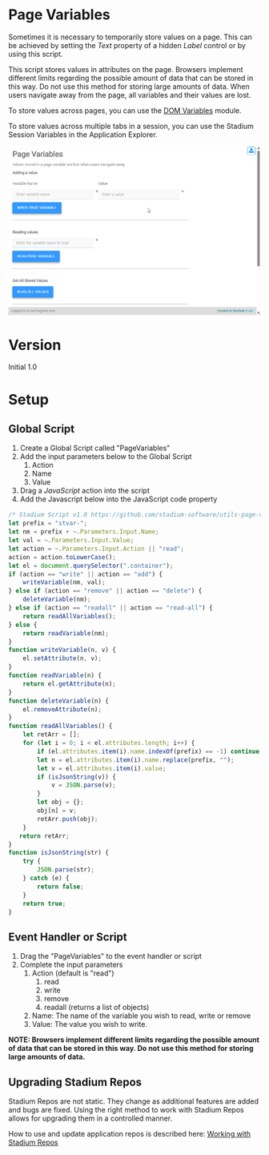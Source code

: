 # Page Variables <!-- omit in toc -->

Sometimes it is necessary to temporarily store values on a page. This can be achieved by setting the *Text* property of a hidden *Label* control or by using this script. 

This script stores values in attributes on the page. Browsers implement different limits regarding the possible amount of data that can be stored in this way. Do not use this method for storing large amounts of data. When users navigate away from the page, all variables and their values are lost. 

To store values across pages, you can use the [DOM Variables](https://github.com/stadium-software/utils-dom-variables) module. 

To store values across multiple tabs in a session, you can use the Stadium Session Variables in the Application Explorer. 

![](images/view.gif)

# Version
Initial 1.0

# Setup

## Global Script
1. Create a Global Script called "PageVariables"
2. Add the input parameters below to the Global Script
   1. Action
   2. Name
   3. Value
3. Drag a *JavaScript* action into the script
4. Add the Javascript below into the JavaScript code property
```javascript
/* Stadium Script v1.0 https://github.com/stadium-software/utils-page-variables */
let prefix = "stvar-";
let nm = prefix + ~.Parameters.Input.Name;
let val = ~.Parameters.Input.Value;
let action = ~.Parameters.Input.Action || "read";
action = action.toLowerCase();
let el = document.querySelector(".container");
if (action == "write" || action == "add") {
    writeVariable(nm, val);
} else if (action == "remove" || action == "delete") {
    deleteVariable(nm);
} else if (action == "readall" || action == "read-all") {
    return readAllVariables();
} else {
    return readVariable(nm);
}
function writeVariable(n, v) {
    el.setAttribute(n, v);
}
function readVariable(n) {
    return el.getAttribute(n);
}
function deleteVariable(n) {
    el.removeAttribute(n);
}
function readAllVariables() {
    let retArr = [];
    for (let i = 0; i < el.attributes.length; i++) {
        if (el.attributes.item(i).name.indexOf(prefix) == -1) continue;
        let n = el.attributes.item(i).name.replace(prefix, "");
        let v = el.attributes.item(i).value;
        if (isJsonString(v)) {
            v = JSON.parse(v);
        }
        let obj = {};
        obj[n] = v;
        retArr.push(obj);
    }
   return retArr;
}
function isJsonString(str) {
    try {
        JSON.parse(str);
    } catch (e) {
        return false;
    }
    return true;
}
```

## Event Handler or Script
1. Drag the "PageVariables" to the event handler or script
2. Complete the input parameters
   1. Action (default is "read")
      1. read
      2. write
      3. remove
      4. readall (returns a list of objects)
   2. Name: The name of the variable you wish to read, write or remove
   3. Value: The value you wish to write. 

**NOTE: Browsers implement different limits regarding the possible amount of data that can be stored in this way. Do not use this method for storing large amounts of data.**

## Upgrading Stadium Repos
Stadium Repos are not static. They change as additional features are added and bugs are fixed. Using the right method to work with Stadium Repos allows for upgrading them in a controlled manner. 

How to use and update application repos is described here: [Working with Stadium Repos](https://github.com/stadium-software/samples-upgrading)